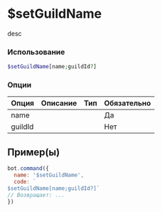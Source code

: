 # $setGuildName
desc
### Использование
```php
$setGuildName[name;guildId?]
```

### Опции

| Опция | Описание | Тип | Обязательно |
|--------|-------------|------|----------|
| name |  |  | Да | 
| guildId |  |  | Нет | 
## Пример(ы)

```javascript
bot.command({
  name: '$setGuildName',
  code: `
$setGuildName[name;guildId?]`
// Возвращает: ...
})
```